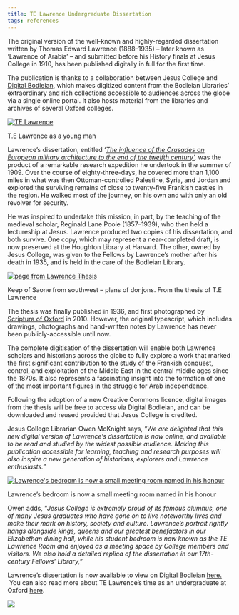 ```yaml
---
title: TE Lawrence Undergraduate Dissertation
tags: references
---
```


The original version of the well-known and highly-regarded dissertation written by Thomas Edward Lawrence (1888–1935) – later known as ‘Lawrence of Arabia’ – and submitted before his History finals at Jesus College in 1910, has been published digitally in full for the first time.

The publication is thanks to a collaboration between Jesus College and [Digital Bodleian](https://digital.bodleian.ox.ac.uk/), which makes digitized content from the Bodleian Libraries’ extraordinary and rich collections accessible to audiences across the globe via a single online portal. It also hosts material from the libraries and archives of several Oxford colleges.

[![TE Lawrence](https://www.jesus.ox.ac.uk/wp-content/uploads/2021/03/Lawrence-737x1024.jpg)](https://www.jesus.ox.ac.uk/wp-content/uploads/2021/03/Lawrence.jpg)

T.E Lawrence as a young man

Lawrence’s dissertation, entitled ‘[_The influence of the Crusades on European military architecture to the end of the twelfth century’_](https://digital.bodleian.ox.ac.uk/objects/0ad3456c-a952-446c-917a-c996fc3dd111/)_,_ was the product of a remarkable research expedition he undertook in the summer of 1909. Over the course of eighty-three-days, he covered more than 1,100 miles in what was then Ottoman-controlled Palestine, Syria, and Jordan and explored the surviving remains of close to twenty-five Frankish castles in the region. He walked most of the journey, on his own and with only an old revolver for security.

He was inspired to undertake this mission, in part, by the teaching of the medieval scholar, Reginald Lane Poole (1857–1939), who then held a lectureship at Jesus. Lawrence produced two copies of his dissertation, and both survive. One copy, which may represent a near-completed draft, is now preserved at the Houghton Library at Harvard. The other, owned by Jesus College, was given to the Fellows by Lawrence’s mother after his death in 1935, and is held in the care of the Bodleian Library.

[![page from Lawrence Thesis](https://www.jesus.ox.ac.uk/wp-content/uploads/2021/03/TEL.Slide_.10-855x1024.jpg)](https://www.jesus.ox.ac.uk/wp-content/uploads/2021/03/TEL.Slide_.10-scaled.jpg)

Keep of Saone from southwest – plans of donjons. From the thesis of T.E Lawrence

The thesis was finally published in 1936, and first photographed by [Scriptura of Oxford](http://scriptura.co.uk/company.html) in 2010. However, the original typescript, which includes drawings, photographs and hand-written notes by Lawrence has never been publicly-accessible until now.

The complete digitisation of the dissertation will enable both Lawrence scholars and historians across the globe to fully explore a work that marked the first significant contribution to the study of the Frankish conquest, control, and exploitation of the Middle East in the central middle ages since the 1870s. It also represents a fascinating insight into the formation of one of the most important figures in the struggle for Arab independence.

Following the adoption of a new Creative Commons licence, digital images from the thesis will be free to access via Digital Bodleian, and can be downloaded and reused provided that Jesus College is credited.

Jesus College Librarian Owen McKnight says, “_We are delighted that this new digital version of Lawrence’s dissertation is now online, and available to be read and studied by the widest possible audience. Making this publication accessible for learning, teaching and research purposes will also inspire a new generation of historians, explorers and Lawrence enthusiasts.”_

[![Lawrence's bedroom is now a small meeting room named in his honour](https://www.jesus.ox.ac.uk/wp-content/uploads/2021/03/jesus-college-te-lawrence__venue.jpg)](https://www.jesus.ox.ac.uk/wp-content/uploads/2021/03/jesus-college-te-lawrence__venue.jpg)

Lawrence’s bedroom is now a small meeting room named in his honour

Owen adds, “_Jesus College is extremely proud of its famous alumnus, one of many Jesus graduates who have gone on to live noteworthy lives and make their mark on history, society and culture. Lawrence’s portrait rightly hangs alongside kings, queens and our greatest benefactors in our Elizabethan dining hall, while his student bedroom is now known as the TE Lawrence Room and enjoyed as a meeting space by College members and visitors. We also hold a detailed replica of the dissertation in our 17th-century Fellows’ Library,”_

Lawrence’s dissertation is now available to view on Digital Bodleian [here.](https://digital.bodleian.ox.ac.uk/objects/0ad3456c-a952-446c-917a-c996fc3dd111/)  You can also read more about TE Lawrence’s time as an undergraduate at Oxford [here](https://www.jesus.ox.ac.uk/about-jesus-college/history/lawrence-of-arabia/).

[![](https://www.jesus.ox.ac.uk/wp-content/uploads/2021/03/TE-Law.jpg)](https://www.jesus.ox.ac.uk/wp-content/uploads/2021/03/TE-Law.jpg)